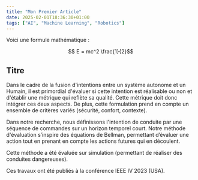 ```yaml
---
title: "Mon Premier Article"
date: 2025-02-01T18:36:30+01:00
tags: ["AI", "Machine Learning", "Robotics"]
---
```


Voici une formule mathématique : 

$$ E = mc^2 \frac{1}{2}$$

## Titre

Dans le cadre de la fusion d'intentions entre un système autonome et un Humain, il est primordial d'évaluer si cette intention est réalisable ou non et d'établir une métrique qui reflète sa qualité. Cette métrique doit donc intégrer ces deux aspects. De plus, cette formulation prend en compte un ensemble de critères variés (sécurité, confort, contexte).

Dans notre recherche, nous définissons l'intention de conduite par une séquence de commandes sur un horizon temporel court. Notre méthode d'évaluation s’inspire des équations de Bellman, permettant d’évaluer une action tout en prenant en compte les actions futures qui en découlent.

Cette méthode a été évaluée sur simulation (permettant de réaliser des conduites dangereuses).

Ces travaux ont été publiés à la conférence IEEE IV 2023 (USA).